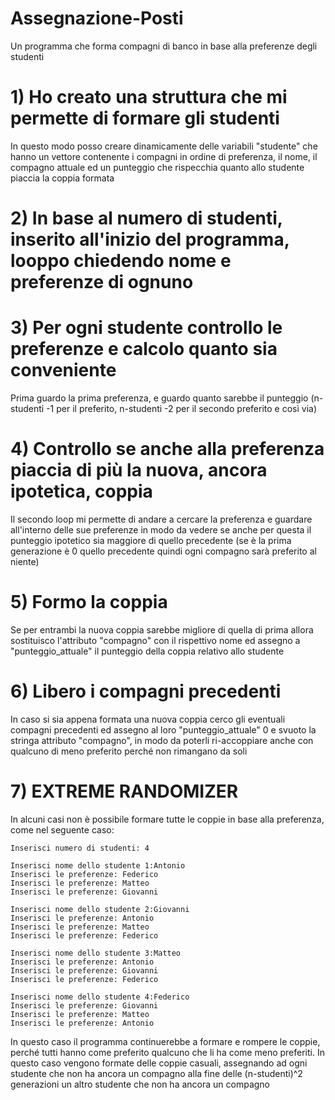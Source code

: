 # Assegnazione-Posti
Un programma che forma compagni di banco in base alla preferenze degli studenti

# 1) Ho creato una struttura che mi permette di formare gli studenti
In questo modo posso creare dinamicamente delle variabili "studente" che hanno un vettore contenente i compagni in ordine di preferenza, il nome, il compagno attuale ed un punteggio che rispecchia quanto allo studente piaccia la coppia formata

# 2) In base al numero di studenti, inserito all'inizio del programma, looppo chiedendo nome e preferenze di ognuno

# 3) Per ogni studente controllo le preferenze e calcolo quanto sia conveniente
Prima guardo la prima preferenza, e guardo quanto sarebbe il punteggio (n-studenti -1 per il preferito, n-studenti -2 per il secondo preferito e così via)

# 4) Controllo se anche alla preferenza piaccia di più la nuova, ancora ipotetica, coppia
Il secondo loop mi permette di andare a cercare la preferenza e guardare all'interno delle sue preferenze in modo da vedere se anche per questa il punteggio ipotetico sia maggiore di quello precedente (se è la prima generazione è 0 quello precedente quindi ogni compagno sarà preferito al niente)

# 5) Formo la coppia
Se per entrambi la nuova coppia sarebbe migliore di quella di prima allora sostituisco l'attributo "compagno" con il rispettivo nome ed assegno a "punteggio_attuale" il punteggio della coppia relativo allo studente

# 6) Libero i compagni precedenti
In caso si sia appena formata una nuova coppia cerco gli eventuali compagni precedenti ed assegno al loro "punteggio_attuale" 0 e svuoto la stringa attributo "compagno", in modo da poterli ri-accoppiare anche con qualcuno di meno preferito perché non rimangano da soli

# 7) EXTREME RANDOMIZER
In alcuni casi non è possibile formare tutte le coppie in base alla preferenza, come nel seguente caso: 
```
Inserisci numero di studenti: 4      

Inserisci nome dello studente 1:Antonio
Inserisci le preferenze: Federico 
Inserisci le preferenze: Matteo
Inserisci le preferenze: Giovanni

Inserisci nome dello studente 2:Giovanni
Inserisci le preferenze: Antonio
Inserisci le preferenze: Matteo
Inserisci le preferenze: Federico

Inserisci nome dello studente 3:Matteo
Inserisci le preferenze: Antonio
Inserisci le preferenze: Giovanni
Inserisci le preferenze: Federico

Inserisci nome dello studente 4:Federico
Inserisci le preferenze: Giovanni
Inserisci le preferenze: Matteo
Inserisci le preferenze: Antonio
```
In questo caso il programma continuerebbe a formare e rompere le coppie, perché tutti hanno come preferito qualcuno che li ha come meno preferiti. In questo caso vengono formate delle coppie casuali, assegnando ad ogni studente che non ha ancora un compagno alla fine delle (n-studenti)^2 generazioni un altro studente che non ha ancora un compagno

